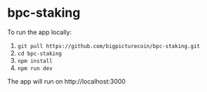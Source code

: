 # bpc-staking

To run the app locally:
1.  ```git pull https://github.com/bigpicturecoin/bpc-staking.git```
2.  ```cd bpc-staking```
3.  ```npm install```
4.  ```npm run dev```

The app will run on http://localhost:3000
